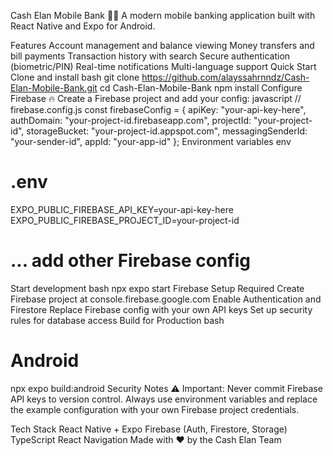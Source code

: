 Cash Elan Mobile Bank 🏦📱
A modern mobile banking application built with React Native and Expo for Android.

Features
Account management and balance viewing
Money transfers and bill payments
Transaction history with search
Secure authentication (biometric/PIN)
Real-time notifications
Multi-language support
Quick Start
Clone and install
bash
git clone https://github.com/alayssahrnndz/Cash-Elan-Mobile-Bank.git
cd Cash-Elan-Mobile-Bank
npm install
Configure Firebase 🔥 Create a Firebase project and add your config:
javascript
// firebase.config.js
const firebaseConfig = {
  apiKey: "your-api-key-here",
  authDomain: "your-project-id.firebaseapp.com",
  projectId: "your-project-id",
  storageBucket: "your-project-id.appspot.com",
  messagingSenderId: "your-sender-id",
  appId: "your-app-id"
};
Environment variables
env
# .env
EXPO_PUBLIC_FIREBASE_API_KEY=your-api-key-here
EXPO_PUBLIC_FIREBASE_PROJECT_ID=your-project-id
# ... add other Firebase config
Start development
bash
npx expo start
Firebase Setup Required
Create Firebase project at console.firebase.google.com
Enable Authentication and Firestore
Replace Firebase config with your own API keys
Set up security rules for database access
Build for Production
bash
# Android
npx expo build:android
Security Notes
⚠️ Important: Never commit Firebase API keys to version control. Always use environment variables and replace the example configuration with your own Firebase project credentials.

Tech Stack
React Native + Expo
Firebase (Auth, Firestore, Storage)
TypeScript
React Navigation
Made with ❤️ by the Cash Elan Team

